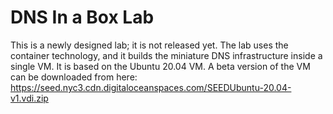 # DNS In a Box Lab

This is a newly designed lab; it is not released yet. 
The lab uses the container technology, and it builds
the miniature DNS infrastructure inside a single VM.
It is based on the Ubuntu 20.04 VM. A beta version of the 
VM can be downloaded from here: https://seed.nyc3.cdn.digitaloceanspaces.com/SEEDUbuntu-20.04-v1.vdi.zip
